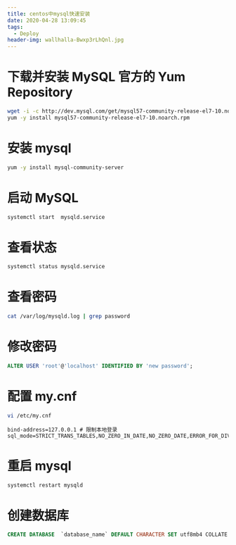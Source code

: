```yaml
---
title: centos中mysql快速安装
date: 2020-04-28 13:09:45
tags:
  - Deploy
header-img: wallhalla-Bwxp3rLhQnl.jpg
---
```


# 下载并安装 MySQL 官方的 Yum Repository

```sh
wget -i -c http://dev.mysql.com/get/mysql57-community-release-el7-10.noarch.rpm
yum -y install mysql57-community-release-el7-10.noarch.rpm
```

# 安装 mysql

```sh
yum -y install mysql-community-server
```

# 启动 MySQL

```sh
systemctl start  mysqld.service
```

# 查看状态

```sh
systemctl status mysqld.service
```

# 查看密码

```sh
cat /var/log/mysqld.log | grep password
```

# 修改密码

```sql
ALTER USER 'root'@'localhost' IDENTIFIED BY 'new password';
```

# 配置 my.cnf

```sh
vi /etc/my.cnf
```

```
bind-address=127.0.0.1 # 限制本地登录
sql_mode=STRICT_TRANS_TABLES,NO_ZERO_IN_DATE,NO_ZERO_DATE,ERROR_FOR_DIVISION_BY_ZERO,NO_AUTO_CREATE_USER,NO_ENGINE_SUBSTITUTION

```

# 重启 mysql

```sh
systemctl restart mysqld
```

# 创建数据库

```sql
CREATE DATABASE  `database_name` DEFAULT CHARACTER SET utf8mb4 COLLATE utf8mb4_unicode_ci;
```
